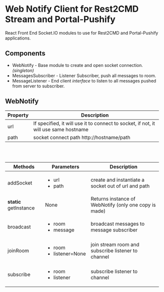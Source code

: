 # Web Notify Client for Rest2CMD Stream and Portal-Pushify

React Front End Socket.IO modules to use for Rest2CMD and Portal-Pushify applications.

## Components

* WebNotify - Base module to create and open socket connection. *(singleton)*
* MessagesSubscriber - Listener Subscriber, push all messages to room.
* MessageListener - End client *interface* to listen to all messages pushed from server to subscriber. 

## WebNotify

|Property| Description  |
|--------|--------------|
| url    | If specified, it will use it to connect to socket, if not, it will use same hostname |
| path | socket connect path http://hostname/path |
<br/>
<br/>


| Methods| Parameters | Description|
|----|----|------|
|addSocket| <ul><li>url</li><li>path</li></ul> | create and instantiate a socket out of url and path|
| **static** getInstance | None | Returns instance of WebNotify (only one copy is made)
|broadcast | <ul><li>room</li><li>message</li></ul>| broadcast messages to message subscriber
| joinRoom | <ul><li>room</li><li>listener=None</li></ul> | join stream room and subscribe listener to channel|
|subscribe|<ul><li>room</li><li>listener</li></ul>| subscribe listener to channel|